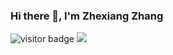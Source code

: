 ### Hi there 👋, I'm Zhexiang Zhang

![visitor badge](https://visitor-badge.glitch.me/badge?repo_id=${/zhexiangzhang})
![](https://komarev.com/ghpvc/?username=zhexiangzhang)
<!--
**zhexiangzhang/zhexiangzhang** is a ✨ _special_ ✨ repository because its `README.md` (this file) appears on your GitHub profile.

Here are some ideas to get you started:

- 🔭 I’m currently working on ...
- 🌱 I’m currently learning ...
- 👯 I’m looking to collaborate on ...
- 🤔 I’m looking for help with ...
- 💬 Ask me about ...
- 📫 How to reach me: ...
- 😄 Pronouns: ...
- ⚡ Fun fact: ...
-->
